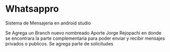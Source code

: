 # Whatsappro
Sistema de Mensajeria en android studio

Se Agrega un Branch nuevo nombreado Aporte Jorge Rejopachi en donde se encontrara la parte complementaria para poder enviar y recibir mensajes privados o publicos.
Se agrega parte de solicitudes
